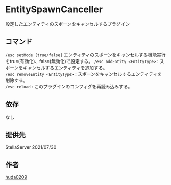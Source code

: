 # EntitySpawnCanceller

設定したエンティティのスポーンをキャンセルするプラグイン

## コマンド
`/esc setMode [true/false]` エンティティのスポーンをキャンセルする機能実行をtrue(有効化)、false(無効化)で設定する。
`/esc addEntity <EntityType>` : スポーンをキャンセルするエンティティを追加する。<br>
`/esc removeEntity <EntityType>` : スポーンをキャンセルするエンティティを削除する。<br>
`/esc reload` : このプラグインのコンフィグを再読み込みする。<br>

## 依存
なし

## 提供先
StellaServer 2021/07/30

## 作者
[huda0209](https://github.com/huda0209)
